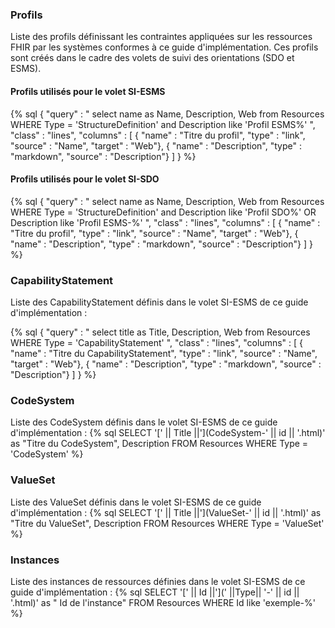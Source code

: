 
### Profils

Liste des profils définissant les contraintes appliquées sur les ressources FHIR par les systèmes conformes à ce guide d'implémentation. Ces profils sont créés dans le cadre des volets de suivi des orientations (SDO et ESMS).

#### Profils utilisés pour le volet SI-ESMS

<!-- {% sql SELECT '[' || Name ||'](StructureDefinition-' || id || '.html)' as "Titre du profil", Description FROM Resources WHERE Type = 'StructureDefinition' and Description like 'Profil ESMS%' %} -->

{% sql {
    "query" : " select name as Name, Description, Web from Resources WHERE Type = 'StructureDefinition' and Description like 'Profil ESMS%' ",
    "class" : "lines",
    "columns" : [
        { "name" : "Titre du profil", "type" : "link", "source" : "Name", "target" : "Web"},
        { "name" : "Description", "type" : "markdown", "source" : "Description"}
    ]
} %}

#### Profils utilisés pour le volet SI-SDO

<!-- {% sql SELECT '[' || Name ||'](StructureDefinition-' || id || '.html)' as "Titre du profil", Description FROM Resources WHERE Type = 'StructureDefinition' and Description like "Profil SDO%" OR Description like "Profil ESMS-%" %} -->

{% sql {
    "query" : " select name as Name, Description, Web from Resources WHERE Type = 'StructureDefinition' and Description like 'Profil SDO%' OR Description like 'Profil ESMS-%' ",
    "class" : "lines",
    "columns" : [
        { "name" : "Titre du profil", "type" : "link", "source" : "Name", "target" : "Web"},
        { "name" : "Description", "type" : "markdown", "source" : "Description"}
    ]
} %}

### CapabilityStatement

Liste des CapabilityStatement définis dans le volet SI-ESMS de ce guide d'implémentation :
<!-- {% sql SELECT '[' || Title ||'](CapabilityStatement-' || id || '.html)' as "Titre du CapabilityStatement", Description FROM Resources WHERE Type = 'CapabilityStatement' %} -->

{% sql {
    "query" : " select title as Title, Description, Web from Resources WHERE Type = 'CapabilityStatement' ",
    "class" : "lines",
    "columns" : [
        { "name" : "Titre du CapabilityStatement", "type" : "link", "source" : "Name", "target" : "Web"},
        { "name" : "Description", "type" : "markdown", "source" : "Description"}
    ]
} %}

### CodeSystem

Liste des CodeSystem définis dans le volet SI-ESMS de ce guide d'implémentation :
{% sql SELECT '[' || Title ||'](CodeSystem-' || id || '.html)' as "Titre du CodeSystem", Description FROM Resources WHERE Type = 'CodeSystem' %}

### ValueSet

Liste des ValueSet définis dans le volet SI-ESMS de ce guide d'implémentation :
{% sql SELECT '[' || Title ||'](ValueSet-' || id || '.html)' as "Titre du ValueSet", Description FROM Resources WHERE Type = 'ValueSet' %}

### Instances

Liste des instances de ressources définies dans le volet SI-ESMS de ce guide d'implémentation :
{% sql SELECT '[' || Id ||'](' ||Type|| '-' || id || '.html)' as " Id de l'instance" FROM Resources WHERE Id like 'exemple-%' %}